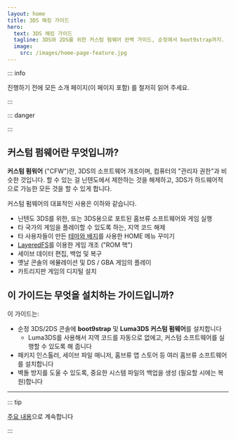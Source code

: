 ```yaml
---
layout: home
title: 3DS 해킹 가이드
hero:
  text: 3DS 해킹 가이드
  tagline: 3DS와 2DS를 위한 커스텀 펌웨어 완벽 가이드, 순정에서 boot9strap까지.
  image:
    src: /images/home-page-feature.jpg
---
```


::: info

진행하기 전에 모든 소개 페이지(이 페이지 포함)  를 철저히 읽어 주세요.

:::

::: danger

<!--@include: ./_include/3ds-online.md -->

:::

## 커스텀 펌웨어란 무엇입니까?

**커스텀 펌워어** ("CFW")란, 3DS의 소프트웨어 개조이며, 컴퓨터의 "관리자 권한"과 비슷한 것입니다. 할 수 있는 걸 닌텐도에서 제한하는 것을 해제하고, 3DS가 하드웨어적으로 가능한 모든 것을 할 수 있게 합니다.

커스텀 펌웨어의 대표적인 사용은 이하와 같습니다.

- 닌텐도 3DS를 위한, 또는 3DS용으로 포트된 홈브류 소프트웨어와 게임 실행
- 타 국가의 게임을 플레이할 수 있도록 하는, 지역 코드 해제
- 타 사용자들이 만든 [테마와 배지](https://themeplaza.art)를 사용한 HOME 메뉴 꾸미기
- [LayeredFS](https://github.com/knight-ryu12/godmode9-layeredfs-usage/wiki/Using-Luma3DS'-layeredfs-\(Only-version-8.0-and-higher\))를 이용한 게임 개조 ("ROM 핵")
- 세이브 데이터 편집, 백업 및 복구
- 옛날 콘솔의 에뮬레이션 및 DS / GBA 게임의 플레이
- 카트리지판 게임의 디지털 설치

## 이 가이드는 무엇을 설치하는 가이드입니까?

이 가이드는:

- 순정 3DS/2DS 콘솔에 **boot9strap** 및 **Luma3DS 커스텀 펌웨어**를 설치합니다
  - Luma3DS를 사용해서 지역 코드를 자동으로 없에고, 커스텀 소프트웨어를 실행할 수 있도록 해 줍니다
- 패키지 인스톨러, 세이브 파일 매니저, 홈브류 앱 스토어 등 여러 홈브류 소프트웨어를 설치합니다
- 벽돌 방지를 도울 수 있도록, 중요한 시스템 파일의 백업을 생성 (필요할 시에는 복원)합니다

___

::: tip

[주요 내용](key-information)으로 계속합니다

:::
